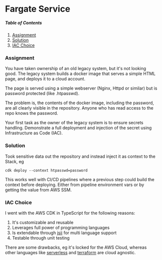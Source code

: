 # Fargate Service

##### Table of Contents  
1. [Assignment](#assignment)  
2. [Solution](#solution)
3. [IAC Choice](#iac)    

<a name="assignment"></a>
### Assignment

You have taken ownership of an old legacy system, but it&#39;s not looking good. The
legacy system builds a docker image that serves a simple HTML page, and deploys
it to a cloud account.  

The page is served using a simple webserver (Nginx, Httpd or similar) but is
password protected (like .htpasswd).  

The problem is, the contents of the docker image, including the password, are all
clearly visible in the repository. Anyone who has read access to the repo knows the
password.  

Your first task as the owner of the legacy system is to ensure secrets handling.
Demonstrate a full deployment and injection of the secret using Infrastructure as
Code (IAC).  

<a name="solution"></a>
### Solution

Took sensitive data out the repository and instead inject it as context to the Stack, eg

```shell
cdk deploy --context htpasswd=password
```

This works well with CI/CD pipelines where a previous step could build the context before deploying.
Either from pipeline environment vars or by getting the value from AWS SSM.

<a name="iac"></a>
### IAC Choice

I went with the AWS CDK in TypeScript for the following reasons:

1. It's customizable and reusable  
2. Leverages full power of programming languages
3. Is extendable through [jsii](https://aws.github.io/jsii/) for multi language support
4. Testable through unit testing

There are some drawbacks, eg it's locked for the AWS Cloud, whereas other languages like
[serverless](https://serverless.com) and [terraform](https://www.terraform.io) are cloud agnostic.
